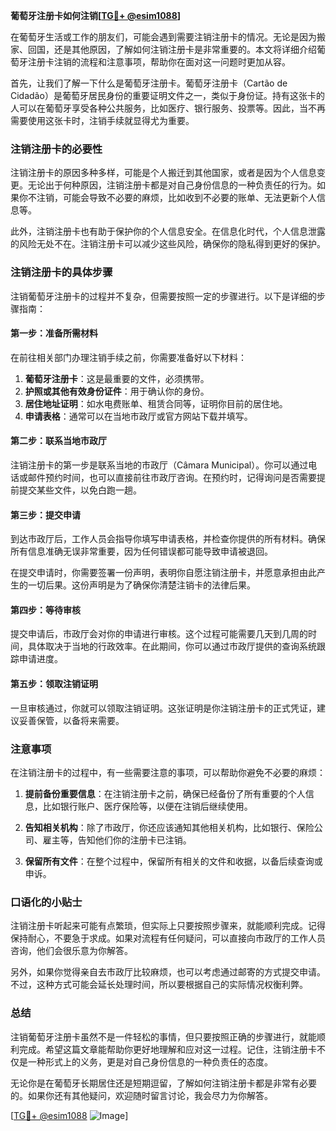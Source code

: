 **葡萄牙注册卡如何注销[[TG💪+ @esim1088](https://t.me/s/esim1088)]**

在葡萄牙生活或工作的朋友们，可能会遇到需要注销注册卡的情况。无论是因为搬家、回国，还是其他原因，了解如何注销注册卡是非常重要的。本文将详细介绍葡萄牙注册卡注销的流程和注意事项，帮助你在面对这一问题时更加从容。

首先，让我们了解一下什么是葡萄牙注册卡。葡萄牙注册卡（Cartão de Cidadão）是葡萄牙居民身份的重要证明文件之一，类似于身份证。持有这张卡的人可以在葡萄牙享受各种公共服务，比如医疗、银行服务、投票等。因此，当不再需要使用这张卡时，注销手续就显得尤为重要。

### 注销注册卡的必要性

注销注册卡的原因多种多样，可能是个人搬迁到其他国家，或者是因为个人信息变更。无论出于何种原因，注销注册卡都是对自己身份信息的一种负责任的行为。如果你不注销，可能会导致不必要的麻烦，比如收到不必要的账单、无法更新个人信息等。

此外，注销注册卡也有助于保护你的个人信息安全。在信息化时代，个人信息泄露的风险无处不在。注销注册卡可以减少这些风险，确保你的隐私得到更好的保护。

### 注销注册卡的具体步骤

注销葡萄牙注册卡的过程并不复杂，但需要按照一定的步骤进行。以下是详细的步骤指南：

#### 第一步：准备所需材料

在前往相关部门办理注销手续之前，你需要准备好以下材料：

1. **葡萄牙注册卡**：这是最重要的文件，必须携带。
2. **护照或其他有效身份证件**：用于确认你的身份。
3. **居住地址证明**：如水电费账单、租赁合同等，证明你目前的居住地。
4. **申请表格**：通常可以在当地市政厅或官方网站下载并填写。

#### 第二步：联系当地市政厅

注销注册卡的第一步是联系当地的市政厅（Câmara Municipal）。你可以通过电话或邮件预约时间，也可以直接前往市政厅咨询。在预约时，记得询问是否需要提前提交某些文件，以免白跑一趟。

#### 第三步：提交申请

到达市政厅后，工作人员会指导你填写申请表格，并检查你提供的所有材料。确保所有信息准确无误非常重要，因为任何错误都可能导致申请被退回。

在提交申请时，你需要签署一份声明，表明你自愿注销注册卡，并愿意承担由此产生的一切后果。这份声明是为了确保你清楚注销卡的法律后果。

#### 第四步：等待审核

提交申请后，市政厅会对你的申请进行审核。这个过程可能需要几天到几周的时间，具体取决于当地的行政效率。在此期间，你可以通过市政厅提供的查询系统跟踪申请进度。

#### 第五步：领取注销证明

一旦审核通过，你就可以领取注销证明。这张证明是你注销注册卡的正式凭证，建议妥善保管，以备将来需要。

### 注意事项

在注销注册卡的过程中，有一些需要注意的事项，可以帮助你避免不必要的麻烦：

1. **提前备份重要信息**：在注销注册卡之前，确保已经备份了所有重要的个人信息，比如银行账户、医疗保险等，以便在注销后继续使用。
   
2. **告知相关机构**：除了市政厅，你还应该通知其他相关机构，比如银行、保险公司、雇主等，告知他们你的注册卡已注销。

3. **保留所有文件**：在整个过程中，保留所有相关的文件和收据，以备后续查询或申诉。

### 口语化的小贴士

注销注册卡听起来可能有点繁琐，但实际上只要按照步骤来，就能顺利完成。记得保持耐心，不要急于求成。如果对流程有任何疑问，可以直接向市政厅的工作人员咨询，他们会很乐意为你解答。

另外，如果你觉得亲自去市政厅比较麻烦，也可以考虑通过邮寄的方式提交申请。不过，这种方式可能会延长处理时间，所以要根据自己的实际情况权衡利弊。

### 总结

注销葡萄牙注册卡虽然不是一件轻松的事情，但只要按照正确的步骤进行，就能顺利完成。希望这篇文章能帮助你更好地理解和应对这一过程。记住，注销注册卡不仅是一种形式上的义务，更是对自己身份信息的一种负责任的态度。

无论你是在葡萄牙长期居住还是短期逗留，了解如何注销注册卡都是非常有必要的。如果你还有其他疑问，欢迎随时留言讨论，我会尽力为你解答。

[[TG💪+ @esim1088](https://t.me/s/esim1088) ![Image](https://i.postimg.cc/4NQfJmqS/Snipaste-2025-05-13-00-14-12.png)]